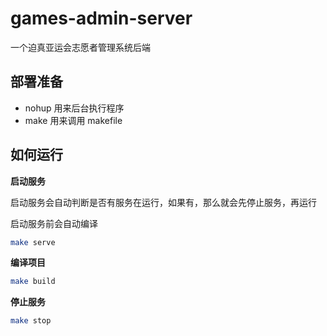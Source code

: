 # games-admin-server
一个迫真亚运会志愿者管理系统后端

## 部署准备

- nohup 用来后台执行程序
- make 用来调用 makefile

## 如何运行

**启动服务**

启动服务会自动判断是否有服务在运行，如果有，那么就会先停止服务，再运行

启动服务前会自动编译

```bash
make serve
```

**编译项目**

```bash
make build
```

**停止服务**


```bash
make stop
```
